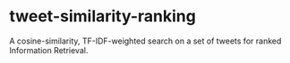 # tweet-similarity-ranking
A cosine-similarity, TF-IDF-weighted search on a set of tweets for ranked Information Retrieval.
